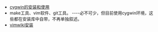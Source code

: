 <!---title:提高效率的工具的使用-->

* [cygwin的安装和使用](install_and_use_cygwin.html)
* make工具、vim软件、git工具。 ----必不可少，但目前使用cygwin环境，这些都在安装库中自带，不再单独叙述。
* [vimwiki安装](install_vimwiki.html)



